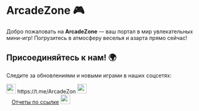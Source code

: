 # ArcadeZone 🎮
Добро пожаловать на **ArcadeZone** — ваш портал в мир увлекательных мини-игр! Погрузитесь в атмосферу веселья и азарта прямо сейчас!

## Присоединяйтесь к нам! 🌍

Следите за обновлениями и новыми играми в наших соцсетях:
<div>
   <img src="https://github.com/user-attachments/assets/0fe08685-8aed-44f1-a55c-a45683e559b1" width="25" height="25" margin-bottom="-3"> 
    https://t.me/ArcadeZon 
   <img src="https://github.com/user-attachments/assets/0fe08685-8aed-44f1-a55c-a45683e559b1" width="25" height="25" margin-bottom="-3"> 
   <div></div>
   <img src="https://github.com/user-attachments/assets/af79cc86-48c8-45c2-bb4f-4fa8e1f1c922" width="10" height="10">
   <a href="https://disk.yandex.ru/d/17h-upJd69Q55A">Отчеты по ссылке</a>
   <img src="https://github.com/user-attachments/assets/af79cc86-48c8-45c2-bb4f-4fa8e1f1c922" width="25" height="25">
</div>

